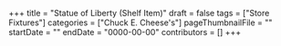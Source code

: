 +++
title = "Statue of Liberty (Shelf Item)"
draft = false
tags = ["Store Fixtures"]
categories = ["Chuck E. Cheese's"]
pageThumbnailFile = ""
startDate = ""
endDate = "0000-00-00"
contributors = []
+++
